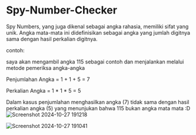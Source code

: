 # Spy-Number-Checker
Spy Numbers, yang juga dikenal sebagai angka rahasia, memiliki sifat yang unik. Angka mata-mata ini didefinisikan sebagai angka yang jumlah digitnya sama dengan hasil perkalian digitnya.





contoh:


saya akan mengambil angka 115 sebagai contoh dan menjalankan melalui metode pemeriksa angka-angka 


Penjumlahan Angka = 1 + 1 + 5 = 7


Perkalian Angka = 1 * 1 * 5 = 5 


Dalam kasus penjumlahan menghasilkan angka (7) tidak sama dengan hasil perkalian angka (5) yang menunjukan bahwa 115 bukan angka mata mata :D 
![Screenshot 2024-10-27 191218](https://github.com/user-attachments/assets/009a7f55-5d0a-4697-9dca-40375f55e952)

![Screenshot 2024-10-27 191041](https://github.com/user-attachments/assets/bbbe58d6-e173-482b-a150-68cc414c87df)
